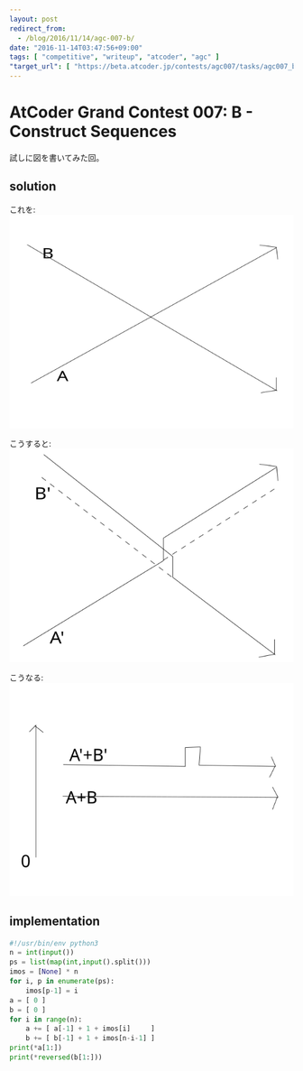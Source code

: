 ```yaml
---
layout: post
redirect_from:
  - /blog/2016/11/14/agc-007-b/
date: "2016-11-14T03:47:56+09:00"
tags: [ "competitive", "writeup", "atcoder", "agc" ]
"target_url": [ "https://beta.atcoder.jp/contests/agc007/tasks/agc007_b" ]
---
```


# AtCoder Grand Contest 007: B - Construct Sequences

試しに図を書いてみた回。

## solution

これを:
![](/blog/2016/11/14/agc-007-b/foo.svg)

こうすると:
![](/blog/2016/11/14/agc-007-b/bar.svg)

こうなる:
![](/blog/2016/11/14/agc-007-b/baz.svg)

## implementation

``` python
#!/usr/bin/env python3
n = int(input())
ps = list(map(int,input().split()))
imos = [None] * n
for i, p in enumerate(ps):
    imos[p-1] = i
a = [ 0 ]
b = [ 0 ]
for i in range(n):
    a += [ a[-1] + 1 + imos[i]     ]
    b += [ b[-1] + 1 + imos[n-i-1] ]
print(*a[1:])
print(*reversed(b[1:]))
```
